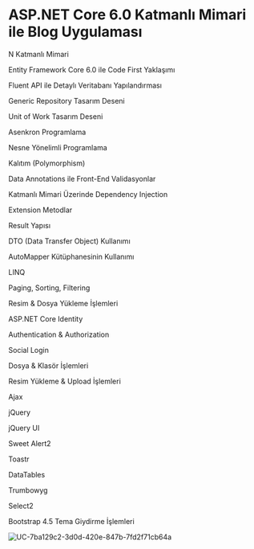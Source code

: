 # ASP.NET Core 6.0 Katmanlı Mimari ile Blog Uygulaması

N Katmanlı Mimari 

Entity Framework Core 6.0 ile Code First Yaklaşımı

Fluent API ile Detaylı Veritabanı Yapılandırması

Generic Repository Tasarım Deseni

Unit of Work Tasarım Deseni

Asenkron Programlama

Nesne Yönelimli Programlama

Kalıtım (Polymorphism)

Data Annotations ile Front-End Validasyonlar

Katmanlı Mimari Üzerinde Dependency Injection

Extension Metodlar

Result Yapısı

DTO (Data Transfer Object) Kullanımı

AutoMapper Kütüphanesinin Kullanımı

LINQ

Paging, Sorting, Filtering

Resim & Dosya Yükleme İşlemleri

ASP.NET Core Identity

Authentication & Authorization

Social Login

Dosya & Klasör İşlemleri

Resim Yükleme & Upload İşlemleri

Ajax

jQuery

jQuery UI

Sweet Alert2

Toastr

DataTables

Trumbowyg

Select2

Bootstrap 4.5 Tema Giydirme İşlemleri

![UC-7ba129c2-3d0d-420e-847b-7fd2f71cb64a](https://user-images.githubusercontent.com/61631884/203879948-4950d633-999f-4e1e-abc4-0b646d4d1ad9.jpg)
